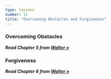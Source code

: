 ```yaml
---
type: lessons
number: 11
title: "Overcoming Obstacles and Forgiveness"
---
```


### Overcoming Obstacles

***Read Chapter 5 from [Walter »][walter]***

### Forgiveness

***Read Chapter 6 from [Walter »][walter]***

[walter]: http://0-proquest.safaribooksonline.com.library.cedarville.edu/book/web-design-and-development/9780133052954
